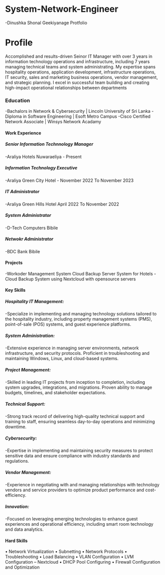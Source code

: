 # System-Network-Engineer
-Dinushka Shonal Geekiyanage Protfolio
# Profile
Accomplished and results-driven Seinor IT Manager with over 3 years in 
information technology operations and infrastructure, including 7 years 
managing technical teams and system administrating. My expertise spans hospitality operations, 
application development, infrastructure operations, IT security, sales and 
marketing business operations, vendor management, and strategic 
planning. I excel in successful team building and creating high-impact 
operational relationships between departments

### Education
-Bachalors in Network & Cybersecurity | Lincoln University of Sri Lanka
-Diploma in Software Engineering | Esoft Metro Campus
-Cisco Certified Network Associate | Winsys Network Acadamy

#### Work Experience
##### Senior Information Technnology Manager
-Araliya Hotels Nuwaraeliya - Present
##### Information Technology Executive
-Araliya Green City Hotel - November 2022 To November 2023
##### IT Administrator
-Araliya Green Hills Hotel April 2022 To November 2022
##### System Administrator
-D-Tech Computers Bibile
##### Netwokr Administrator
-BDC Bank Bibile


#### Projects
-Workoder Management System Cloud Backup Server System for Hotels 
-Cloud Backup System using Nextcloud with opensource servers

#### Key Skills

##### Hospitality IT Management:
-Specialize in implementing and managing technology solutions tailored to the hospitality industry, including property management systems (PMS), point-of-sale (POS) systems, and guest experience platforms.
##### System Administration:
-Extensive experience in managing server environments, network infrastructure, and security protocols. Proficient in troubleshooting and maintaining Windows, Linux, and cloud-based systems.
##### Project Management:
-Skilled in leading IT projects from inception to completion, including system upgrades, integrations, and migrations. Proven ability to manage budgets, timelines, and stakeholder expectations.
##### Technical Support:
-Strong track record of delivering high-quality technical support and training to staff, ensuring seamless day-to-day operations and minimizing downtime.
##### Cybersecurity:
-Expertise in implementing and maintaining security measures to protect sensitive data and ensure compliance with industry standards and regulations.
##### Vendor Management:
-Experience in negotiating with and managing relationships with technology vendors and service providers to optimize product performance and cost-efficiency.
##### Innovation:
-Focused on leveraging emerging technologies to enhance guest experiences and operational efficiency, including smart room technology and data analytics.

#### Hard Skills
•	Network Virtualization
•	Subnetting
•	Network Protocols
•	Troubleshooting
•	Load Balancing
•	VLAN Configuration
•	LVM Configuration – Nextcloud
•	DHCP Pool Configuring
•	Firewall Configuration and Optimization


